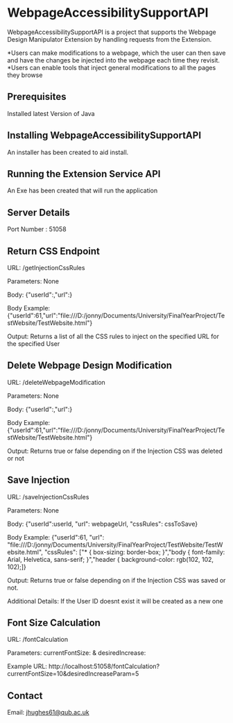 # WebpageAccessibilitySupportAPI

WebpageAccessibilitySupportAPI is a project that supports the Webpage Design Manipulator Extension by handling requests from the Extension.

*Users can make modifications to a webpage, which the user can then save and have the changes be injected into the webpage each time they revisit.
*Users can enable tools that inject general modifications to all the pages they browse 

## Prerequisites
Installed latest Version of Java

## Installing WebpageAccessibilitySupportAPI
An installer has been created to aid install.

## Running the Extension Service API
An Exe has been created that will run the application

## Server Details 
Port Number : 51058

## Return CSS Endpoint
URL: /getInjectionCssRules

Parameters: None

Body: {"userId":<UserID>,"url":<URL>}

Body Example: {"userId":61,"url":"file:///D:/jonny/Documents/University/FinalYearProject/TestWebsite/TestWebsite.html"}

Output: Returns a list of all the CSS rules to inject on the specified URL for the specified User

## Delete Webpage Design Modification
URL: /deleteWebpageModification

Parameters: None

Body: {"userId":<UserID>,"url":<URL>}
  
Body Example: {"userId":61,"url":"file:///D:/jonny/Documents/University/FinalYearProject/TestWebsite/TestWebsite.html"}

Output: Returns true or false depending on if the Injection CSS was deleted or not

## Save Injection 
URL: /saveInjectionCssRules

Parameters: None

Body: {"userId":userId, "url": webpageUrl, "cssRules": cssToSave}

Body Example: {"userId":61, "url": "file:///D:/jonny/Documents/University/FinalYearProject/TestWebsite/TestWebsite.html", "cssRules": ["* { box-sizing: border-box; }","body { font-family: Arial, Helvetica, sans-serif; }","header { background-color: rgb(102, 102, 102);]}

Output: Returns true or false depending on if the Injection CSS was saved or not. 

Additional Details: If the User ID doesnt exist it will be created as a new one

## Font Size Calculation

URL: /fontCalculation

Parameters: currentFontSize: <double> & desiredIncrease: <double>
 
Example URL: http://localhost:51058/fontCalculation?currentFontSize=10&desiredIncreaseParam=5

## Contact
Email: jhughes61@qub.ac.uk

